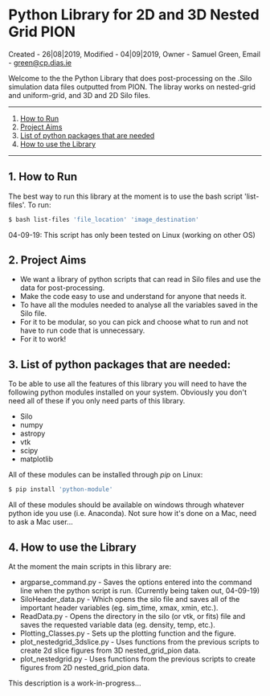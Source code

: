 # Python Library for 2D and 3D Nested Grid PION
Created - 26|08|2019,
Modified - 04|09|2019,
Owner - Samuel Green,
Email - green@cp.dias.ie

Welcome to the the Python Library that does post-processing on the .Silo simulation data files outputted from PION. The libray works on nested-grid and uniform-grid, and 3D and 2D Silo files.


- - -
1. [How to Run](#run)
2. [Project Aims](#aims)
3. [List of python packages that are needed](#package)
4. [How to use the Library](#how)

- - -
<a name="run"></a>

## 1\. How to Run

The best way to run this library at the moment is to use the bash script 'list-files'. To run:
```sh
$ bash list-files 'file_location' 'image_destination'
```

04-09-19: This script has only been tested on Linux (working on other OS)

<a name="aims"></a>

## 2\. Project Aims

* We want a library of python scripts that can read in Silo files and use the data for post-processing.
* Make the code easy to use and understand for anyone that needs it.
* To have all the modules needed to analyse all the variables saved in the Silo file.
* For it to be modular, so you can pick and choose what to run and not have to run code that is unnecessary.
* For it to work!

<a name="package"></a>

## 3\. List of python packages that are needed:
To be able to use all the features of this library you will need to have the following python 
modules installed on your system. Obviously you don't need all of these if you only need parts of this library.

* Silo
* numpy
* astropy
* vtk
* scipy
* matplotlib

All of these modules can be installed through _pip_ on Linux:

```sh
$ pip install 'python-module'
```

All of these modules should be available on windows through whatever python ide you use (i.e. Anaconda). Not sure how it's done on a Mac, need to ask a Mac user...

<a name="how"></a>

## 4\. How to use the Library

At the moment the main scripts in this library are:

* argparse_command.py - Saves the options entered into the command line when the python script is run. (Currently being taken out, 04-09-19)
* SiloHeader\_data.py - Which opens the silo file and saves all of the important header variables (eg. sim_time, xmax, xmin, etc.).
* ReadData.py - Opens the directory in the silo (or vtk, or fits) file and saves the requested variable data (eg. density, temp, etc.).
* Plotting_Classes.py - Sets up the plotting function and the figure. 
* plot\_nestedgrid\_3dslice.py -  Uses functions from the previous scripts to create 2d slice figures from 3D nested\_grid_pion data.
* plot\_nestedgrid.py - Uses functions from the previous scripts to create figures from 2D nested\_grid_pion data. 


This description is a work-in-progress...
